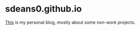 # sdeans0.github.io
[This](sdeans0.github.io) is my personal blog, mostly about some non-work projects.
